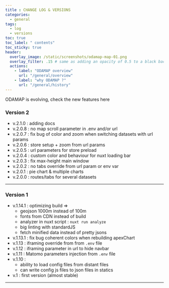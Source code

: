 ```yaml
---
title : CHANGE LOG & VERSIONS
categories:
  - general
tags:
  - log
  - versions
toc: true
toc_label: " contents"
toc_sticky: true
header:
  overlay_image: /static/screenshots/odamap-map-01.png
  overlay_filter: .15 # same as adding an opacity of 0.5 to a black background
  actions:
    - label: "ODAMAP overview"
      url: "/general/overview"
    - label: "why ODAMAP ?"
      url: "/general/history"
---
```


ODAMAP is evolving, check the new features here

### Version 2

- v.2.1.0 : adding docs
- v.2.0.8 : no map scroll parameter in .env and/or url
- v.2.0.7 : fix bug of color and zoom when switching datasets with url params
- v.2.0.6 : store setup + zoom from url params
- v.2.0.5 : url parameters for store preload
- v.2.0.4 : custom color and behaviour for nuxt loading bar
- v.2.0.3 : fix max-height main window
- v.2.0.2 : no tabs override from url param or env var
- v.2.0.1 : pie chart & multiple charts
- v.2.0.0 : routes/tabs for several datasets

-----------------
### Version 1

- v.1.14.1 : optimizing build => 
  - geojson 1000m instead of 100m
  - fonts from CDN instead of build
  - analyzer in nuxt script : `nuxt run analyze`
  - big linting with standardJS 
  - fetch minified data instead of pretty jsons
- v.1.13.1 : fix bug coherent colors when rebuilding apexChart
- v.1.13 : iframing override from from `.env` file
- v.1.12 : iframing parameter in url to hide navbar
- v.1.11 : Matomo parameters injection from `.env` file
- v.1.10 : 
  - ability to load config files from distant files
  - can write config js files to json files in statics
- v.1 : first version (almost stable)


----------

<br>
<br>
